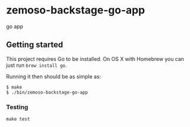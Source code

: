 # zemoso-backstage-go-app

go app

## Getting started

This project requires Go to be installed. On OS X with Homebrew you can just run `brew install go`.

Running it then should be as simple as:

```console
$ make
$ ./bin/zemoso-backstage-go-app
```

### Testing

`make test`
